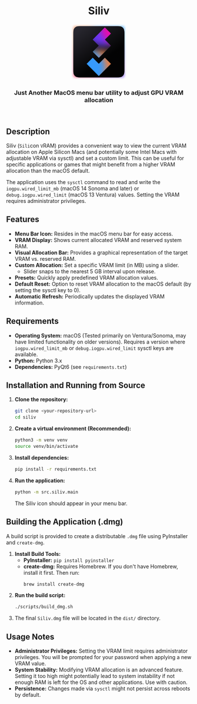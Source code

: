 <div align="center">
  <h1>Siliv</h1>
  <img src="assets/icons/logo.png" alt="Siliv Logo" width="150" height="150">
  <h3>Just Another MacOS menu bar utility to adjust GPU VRAM allocation</h3>
  <br>
</div>

## Description

Siliv (`Sili`con `V`RAM) provides a convenient way to view the current VRAM allocation on Apple Silicon Macs (and potentially some Intel Macs with adjustable VRAM via sysctl) and set a custom limit. This can be useful for specific applications or games that might benefit from a higher VRAM allocation than the macOS default.

The application uses the `sysctl` command to read and write the `iogpu.wired_limit_mb` (macOS 14 Sonoma and later) or `debug.iogpu.wired_limit` (macOS 13 Ventura) values. Setting the VRAM requires administrator privileges.

## Features

* **Menu Bar Icon:** Resides in the macOS menu bar for easy access.
* **VRAM Display:** Shows current allocated VRAM and reserved system RAM.
* **Visual Allocation Bar:** Provides a graphical representation of the target VRAM vs. reserved RAM.
* **Custom Allocation:** Set a specific VRAM limit (in MB) using a slider.
    * Slider snaps to the nearest 5 GB interval upon release.
* **Presets:** Quickly apply predefined VRAM allocation values.
* **Default Reset:** Option to reset VRAM allocation to the macOS default (by setting the sysctl key to 0).
* **Automatic Refresh:** Periodically updates the displayed VRAM information.

## Requirements

* **Operating System:** macOS (Tested primarily on Ventura/Sonoma, may have limited functionality on older versions). Requires a version where `iogpu.wired_limit_mb` or `debug.iogpu.wired_limit` sysctl keys are available.
* **Python:** Python 3.x
* **Dependencies:** PyQt6 (see `requirements.txt`)

## Installation and Running from Source

1.  **Clone the repository:**
    ```bash
    git clone <your-repository-url>
    cd siliv
    ```
2.  **Create a virtual environment (Recommended):**
    ```bash
    python3 -m venv venv
    source venv/bin/activate
    ```
3.  **Install dependencies:**
    ```bash
    pip install -r requirements.txt
    ```
4.  **Run the application:**
    ```bash
    python -m src.siliv.main
    ```
    The Siliv icon should appear in your menu bar.

## Building the Application (.dmg)

A build script is provided to create a distributable `.dmg` file using PyInstaller and `create-dmg`.

1.  **Install Build Tools:**
    * **PyInstaller:** `pip install pyinstaller`
    * **create-dmg:** Requires Homebrew. If you don't have Homebrew, install it first. Then run:
        ```bash
        brew install create-dmg
        ```
2.  **Run the build script:**
    ```bash
    ./scripts/build_dmg.sh
    ```
3.  The final `Siliv.dmg` file will be located in the `dist/` directory.

## Usage Notes

* **Administrator Privileges:** Setting the VRAM limit requires administrator privileges. You will be prompted for your password when applying a new VRAM value.
* **System Stability:** Modifying VRAM allocation is an advanced feature. Setting it too high might potentially lead to system instability if not enough RAM is left for the OS and other applications. Use with caution.
* **Persistence:** Changes made via `sysctl` might not persist across reboots by default.

